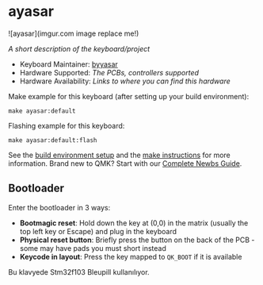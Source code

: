 # ayasar

![ayasar](imgur.com image replace me!)

*A short description of the keyboard/project*

* Keyboard Maintainer: [byyasar](https://github.com/byyasar)
* Hardware Supported: *The PCBs, controllers supported*
* Hardware Availability: *Links to where you can find this hardware*

Make example for this keyboard (after setting up your build environment):

    make ayasar:default

Flashing example for this keyboard:

    make ayasar:default:flash

See the [build environment setup](https://docs.qmk.fm/#/getting_started_build_tools) and the [make instructions](https://docs.qmk.fm/#/getting_started_make_guide) for more information. Brand new to QMK? Start with our [Complete Newbs Guide](https://docs.qmk.fm/#/newbs).

## Bootloader

Enter the bootloader in 3 ways:

* **Bootmagic reset**: Hold down the key at (0,0) in the matrix (usually the top left key or Escape) and plug in the keyboard
* **Physical reset button**: Briefly press the button on the back of the PCB - some may have pads you must short instead
* **Keycode in layout**: Press the key mapped to `QK_BOOT` if it is available

Bu klavyede Stm32f103 Bleupill kullanılıyor.